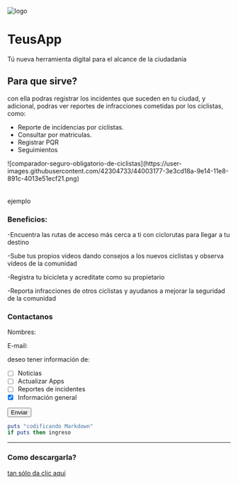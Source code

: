 ![logo](https://user-images.githubusercontent.com/42304733/44003272-90290742-9e15-11e8-839d-3e654f25f254.png)

# TeusApp
Tú nueva herramienta digital para el alcance de la ciudadanía
## Para que sirve?
con ella podras registrar los incidentes que suceden en tu ciudad, y adicional, podras ver reportes de infracciones cometidas por los
ciclistas, como:

* Reporte de incidencias por ciclistas.
* Consultar por matriculas.
* Registrar PQR
* Seguimientos
<div>
![comparador-seguro-obligatorio-de-ciclistas](https://user-images.githubusercontent.com/42304733/44003177-3e3cd18a-9e14-11e8-891c-4013e51ecf21.png)
</div>
<br>
<br>
ejemplo

### Beneficios:

-Encuentra las rutas de acceso más cerca a ti con ciclorutas para llegar a tu destino

-Sube tus propios videos dando consejos a los nuevos ciclistas y observa vídeos de la comunidad 

-Registra tu bicicleta y acreditate como su propietario

-Reporta infracciones de otros ciclistas y ayudanos a mejorar la seguridad de la comunidad

### Contactanos

Nombres: 

E-mail:

deseo tener información de:

- [ ] Noticias
- [ ] Actualizar Apps
- [ ] Reportes de incidentes
- [x] Información general

<button class="button-save large">Enviar</button>


``` Ruby
puts "codificando Markdown"
if puts then ingreso
```

-------------------------------------------------------------------------------------------------
### Como descargarla?
[tan sólo da clic aquí](https://www.microsoft.com/en-us/windows/windows-10-apps)
